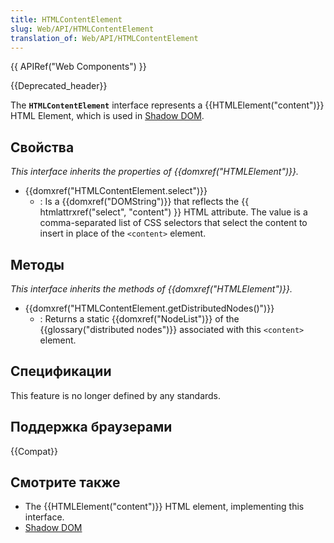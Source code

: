 ```yaml
---
title: HTMLContentElement
slug: Web/API/HTMLContentElement
translation_of: Web/API/HTMLContentElement
---
```


{{ APIRef("Web Components") }}

{{Deprecated_header}}

The **`HTMLContentElement`** interface represents a {{HTMLElement("content")}} HTML Element, which is used in [Shadow DOM](/ru/docs/Web/Web_Components/Shadow_DOM).

## Свойства

_This interface inherits the properties of {{domxref("HTMLElement")}}._

- {{domxref("HTMLContentElement.select")}}
  - : Is a {{domxref("DOMString")}} that reflects the {{ htmlattrxref("select", "content") }} HTML attribute. The value is a comma-separated list of CSS selectors that select the content to insert in place of the `<content>` element.

## Методы

_This interface inherits the methods of {{domxref("HTMLElement")}}._

- {{domxref("HTMLContentElement.getDistributedNodes()")}}
  - : Returns a static {{domxref("NodeList")}} of the {{glossary("distributed nodes")}} associated with this `<content>` element.

## Спецификации

This feature is no longer defined by any standards.

## Поддержка браузерами

{{Compat}}

## Смотрите также

- The {{HTMLElement("content")}} HTML element, implementing this interface.
- [Shadow DOM](/ru/docs/Web/Web_Components/Shadow_DOM)
